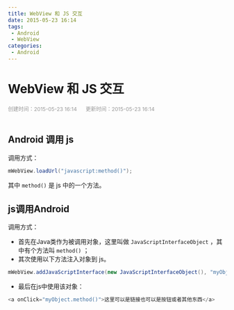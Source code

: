```yaml
---
title: WebView 和 JS 交互
date: 2015-05-23 16:14
tags:
 - Android
 - WebView
categories:
 - Android
---
```


# WebView 和 JS 交互

<div style="color: #999999; font-size: 12px;">
    <span>创建时间：2015-05-23 16:14</span>
    &nbsp;&nbsp;&nbsp;&nbsp;
    <span>更新时间：2015-05-23 16:14</span>
</div>
<br/>

## Android 调用 js

调用方式：

```java
mWebView.loadUrl("javascript:method()");
``` 

其中 `method()` 是 js 中的一个方法。

## js调用Android

调用方式：  

* 首先在Java类作为被调用对象，这里叫做 `JavaScriptInterfaceObject` ，其中有个方法叫 `method()` ；  
* 其次使用以下方法注入对象到 js。

```java
mWebView.addJavaScriptInterface(new JavaScriptInterfaceObject(), "myObject")
``` 

* 最后在js中使用该对象：  

```JavaScript
<a onClick="myObject.method()">这里可以是链接也可以是按钮或者其他东西</a>
```